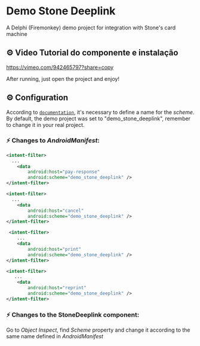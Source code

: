 # Demo Stone Deeplink

A Delphi (Firemonkey) demo project for integration with Stone's card machine

## ⚙️ Video Tutorial do componente e instalação
https://vimeo.com/942465797?share=copy

After running, just open the project and enjoy!

## ⚙️ Configuration

According to [`documentation`](https://sdkandroid.stone.com.br/reference/configuracao-deeplink), it's necessary to define a name for the *scheme*. By default, the demo project was set to "demo_stone_deeplink", remember to change it in your real project.

### ⚡️ Changes to *AndroidManifest*:

``` xml
<intent-filter>
  ...
    <data
        android:host="pay-response"
        android:scheme="demo_stone_deeplink" />
</intent-filter>
```
``` xml
<intent-filter>
  ...
    <data
        android:host="cancel"
        android:scheme="demo_stone_deeplink" />
</intent-filter>
```
``` xml
 <intent-filter>
    ...
    <data
        android:host="print"
        android:scheme="demo_stone_deeplink" />
</intent-filter>

```
``` xml
<intent-filter>
   ...
    <data
        android:host="reprint"
        android:scheme="demo_stone_deeplink" />
</intent-filter>

```

### ⚡️ Changes to the StoneDeeplink component:

Go to *Object Inspect*, find *Scheme* property and change it according to the same name defined in *AndroidManifest*

 
